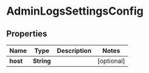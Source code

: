 

# AdminLogsSettingsConfig


## Properties

| Name | Type | Description | Notes |
|------------ | ------------- | ------------- | -------------|
|**host** | **String** |  |  [optional] |



